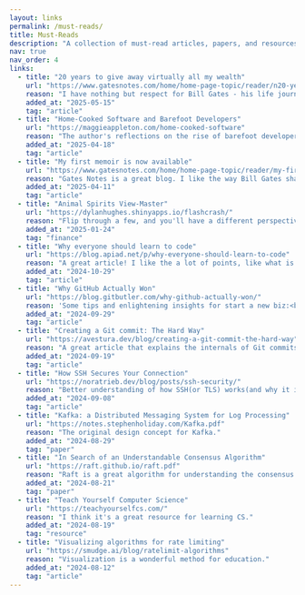 ```yaml
---
layout: links
permalink: /must-reads/
title: Must-Reads
description: "A collection of must-read articles, papers, and resources that have shaped my thinking and inspired me to learn more."
nav: true
nav_order: 4
links:
  - title: "20 years to give away virtually all my wealth"
    url: "https://www.gatesnotes.com/home/home-page-topic/reader/n20-years-to-give-away-virtually-all-my-wealth"
    reason: "I have nothing but respect for Bill Gates - his life journey, Microsoft's 50-year history, and his philanthropic work. His habits, thoughts, and insights are truly admirable."
    added_at: "2025-05-15"
    tag: "article"
  - title: "Home-Cooked Software and Barefoot Developers"
    url: "https://maggieappleton.com/home-cooked-software"
    reason: "The author's reflections on the rise of barefoot developers in the AI era, the shift from general-purpose to specialized software, and the trend toward local-first applications are highly insightful and truly worth reading."
    added_at: "2025-04-18"
    tag: "article"
  - title: "My first memoir is now available"
    url: "https://www.gatesnotes.com/home/home-page-topic/reader/my-first-memoir-source-code"
    reason: "Gates Notes is a great blog. I like the way Bill Gates shares his thoughts and experiences."
    added_at: "2025-04-11"
    tag: "article"
  - title: "Animal Spirits View-Master"
    url: "https://dylanhughes.shinyapps.io/flashcrash/"
    reason: "Flip through a few, and you'll have a different perspective on investing.🤯"
    added_at: "2025-01-24"
    tag: "finance"
  - title: "Why everyone should learn to code"
    url: "https://blog.apiad.net/p/why-everyone-should-learn-to-code"
    reason: "A great article! I like the a lot of points, like what is coding, the abstraction, LLMs don't make bad programmers better, and two schools of thought about how to learn to code. It definitely worth reading."
    added_at: "2024-10-29"
    tag: "article"
  - title: "Why GitHub Actually Won"
    url: "https://blog.gitbutler.com/why-github-actually-won/"
    reason: 'Some tips and enlightening insights for start a new biz:<br />"...Big hosts didn't care and smaller players weren't serious...So, to sum up, we won because we started at the right time and we had taste...".'
    added_at: "2024-09-29"
    tag: "article"
  - title: "Creating a Git commit: The Hard Way"
    url: "https://avestura.dev/blog/creating-a-git-commit-the-hard-way"
    reason: "A great article that explains the internals of Git commits. Interesting read!"
    added_at: "2024-09-19"
    tag: "article"
  - title: "How SSH Secures Your Connection"
    url: "https://noratrieb.dev/blog/posts/ssh-security/"
    reason: "Better understanding of how SSH(or TLS) works(and why it is designed the way it is), even I think it can be better if it can attach some more diagrams :)"
    added_at: "2024-09-08"
    tag: "article"
  - title: "Kafka: a Distributed Messaging System for Log Processing"
    url: "https://notes.stephenholiday.com/Kafka.pdf"
    reason: "The original design concept for Kafka."
    added_at: "2024-08-29"
    tag: "paper"
  - title: "In Search of an Understandable Consensus Algorithm"
    url: "https://raft.github.io/raft.pdf"
    reason: "Raft is a great algorithm for understanding the consensus algorithm of distributed systems."
    added_at: "2024-08-21"
    tag: "paper"
  - title: "Teach Yourself Computer Science"
    url: "https://teachyourselfcs.com/"
    reason: "I think it's a great resource for learning CS."
    added_at: "2024-08-19"
    tag: "resource"
  - title: "Visualizing algorithms for rate limiting"
    url: "https://smudge.ai/blog/ratelimit-algorithms"
    reason: "Visualization is a wonderful method for education."
    added_at: "2024-08-12"
    tag: "article"
---
```

